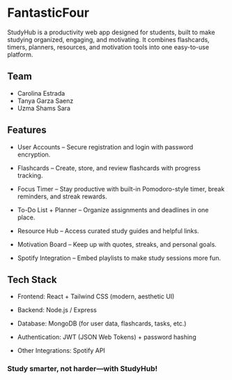 # FantasticFour
StudyHub is a productivity web app designed for students, built to make studying organized, engaging, and motivating. It combines flashcards, timers, planners, resources, and motivation tools into one easy-to-use platform.

## Team
- Carolina Estrada
- Tanya Garza Saenz
- Uzma Shams Sara

## Features
- User Accounts – Secure registration and login with password encryption.

- Flashcards – Create, store, and review flashcards with progress tracking.

- Focus Timer – Stay productive with built-in Pomodoro-style timer, break reminders, and streak rewards.

- To-Do List + Planner – Organize assignments and deadlines in one place.

- Resource Hub – Access curated study guides and helpful links.

- Motivation Board – Keep up with quotes, streaks, and personal goals.

- Spotify Integration – Embed playlists to make study sessions more fun.

## Tech Stack
- Frontend: React + Tailwind CSS (modern, aesthetic UI)

- Backend: Node.js / Express

- Database: MongoDB (for user data, flashcards, tasks, etc.)

- Authentication: JWT (JSON Web Tokens) + password hashing

- Other Integrations: Spotify API

### Study smarter, not harder—with StudyHub!
